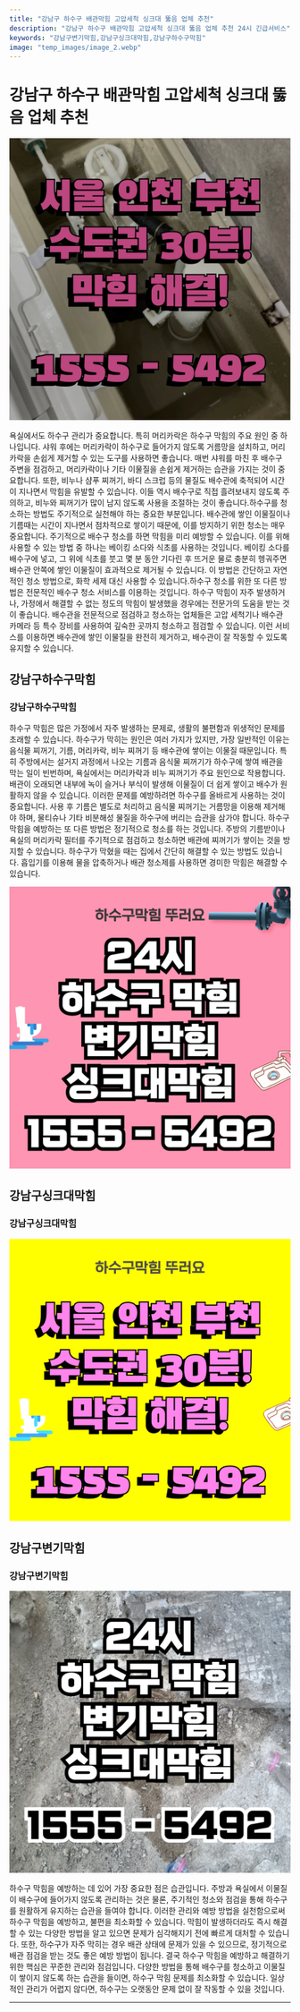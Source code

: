 ```yaml
---
title: "강남구 하수구 배관막힘 고압세척 싱크대 뚫음 업체 추천"
description: "강남구 하수구 배관막힘 고압세척 싱크대 뚫음 업체 추천 24시 긴급서비스"
keywords: "강남구변기막힘,강남구싱크대막힘,강남구하수구막힘"
image: "temp_images/image_2.webp"
---
```


# 강남구 하수구 배관막힘 고압세척 싱크대 뚫음 업체 추천

![강남구하수구막힘](temp_images/image_4.webp) 

욕실에서도 하수구 관리가 중요합니다. 특히 머리카락은 하수구 막힘의 주요 원인 중 하나입니다. 샤워 후에는 머리카락이 하수구로 들어가지 않도록 거름망을 설치하고, 머리카락을 손쉽게 제거할 수 있는 도구를 사용하면 좋습니다. 매번 샤워를 마친 후 배수구 주변을 점검하고, 머리카락이나 기타 이물질을 손쉽게 제거하는 습관을 가지는 것이 중요합니다. 또한, 비누나 샴푸 찌꺼기, 바디 스크럽 등의 물질도 배수관에 축적되어 시간이 지나면서 막힘을 유발할 수 있습니다. 이들 역시 배수구로 직접 흘려보내지 않도록 주의하고, 비누와 찌꺼기가 많이 남지 않도록 사용을 조절하는 것이 좋습니다.하수구를 청소하는 방법도 주기적으로 실천해야 하는 중요한 부분입니다. 배수관에 쌓인 이물질이나 기름때는 시간이 지나면서 점차적으로 쌓이기 때문에, 이를 방지하기 위한 청소는 매우 중요합니다. 주기적으로 배수구 청소를 하면 막힘을 미리 예방할 수 있습니다. 이를 위해 사용할 수 있는 방법 중 하나는 베이킹 소다와 식초를 사용하는 것입니다. 베이킹 소다를 배수구에 넣고, 그 위에 식초를 붓고 몇 분 동안 기다린 후 뜨거운 물로 충분히 헹궈주면 배수관 안쪽에 쌓인 이물질이 효과적으로 제거될 수 있습니다. 이 방법은 간단하고 자연적인 청소 방법으로, 화학 세제 대신 사용할 수 있습니다.하수구 청소를 위한 또 다른 방법은 전문적인 배수구 청소 서비스를 이용하는 것입니다. 하수구 막힘이 자주 발생하거나, 가정에서 해결할 수 없는 정도의 막힘이 발생했을 경우에는 전문가의 도움을 받는 것이 좋습니다. 배수관을 전문적으로 점검하고 청소하는 업체들은 고압 세척기나 배수관 카메라 등 특수 장비를 사용하여 깊숙한 곳까지 청소하고 점검할 수 있습니다. 이런 서비스를 이용하면 배수관에 쌓인 이물질을 완전히 제거하고, 배수관이 잘 작동할 수 있도록 유지할 수 있습니다.


## 강남구하수구막힘

### 강남구하수구막힘

하수구 막힘은 많은 가정에서 자주 발생하는 문제로, 생활의 불편함과 위생적인 문제를 초래할 수 있습니다. 하수구가 막히는 원인은 여러 가지가 있지만, 가장 일반적인 이유는 음식물 찌꺼기, 기름, 머리카락, 비누 찌꺼기 등 배수관에 쌓이는 이물질 때문입니다. 특히 주방에서는 설거지 과정에서 나오는 기름과 음식물 찌꺼기가 하수구에 쌓여 배관을 막는 일이 빈번하며, 욕실에서는 머리카락과 비누 찌꺼기가 주요 원인으로 작용합니다. 배관이 오래되면 내부에 녹이 슬거나 부식이 발생해 이물질이 더 쉽게 쌓이고 배수가 원활하지 않을 수 있습니다. 이러한 문제를 예방하려면 하수구를 올바르게 사용하는 것이 중요합니다. 사용 후 기름은 별도로 처리하고 음식물 찌꺼기는 거름망을 이용해 제거해야 하며, 물티슈나 기타 비분해성 물질을 하수구에 버리는 습관을 삼가야 합니다. 하수구 막힘을 예방하는 또 다른 방법은 정기적으로 청소를 하는 것입니다. 주방의 기름받이나 욕실의 머리카락 필터를 주기적으로 점검하고 청소하면 배관에 찌꺼기가 쌓이는 것을 방지할 수 있습니다. 하수구가 막혔을 때는 집에서 간단히 해결할 수 있는 방법도 있습니다. 흡입기를 이용해 물을 압축하거나 배관 청소제를 사용하면 경미한 막힘은 해결할 수 있습니다. 

![강남구하수구막힘](temp_images/image_0.webp) 



## 강남구싱크대막힘

### 강남구싱크대막힘

![강남구싱크대막힘](temp_images/image_1.webp) 



## 강남구변기막힘

### 강남구변기막힘

![강남구변기막힘](temp_images/image_8.webp) 

  하수구 막힘을 예방하는 데 있어 가장 중요한 점은 습관입니다. 주방과 욕실에서 이물질이 배수구에 들어가지 않도록 관리하는 것은 물론, 주기적인 청소와 점검을 통해 하수구를 원활하게 유지하는 습관을 들여야 합니다. 이러한 관리와 예방 방법을 실천함으로써 하수구 막힘을 예방하고, 불편을 최소화할 수 있습니다. 막힘이 발생하더라도 즉시 해결할 수 있는 다양한 방법을 알고 있으면 문제가 심각해지기 전에 빠르게 대처할 수 있습니다. 또한, 하수구가 자주 막히는 경우 배관 상태에 문제가 있을 수 있으므로, 정기적으로 배관 점검을 받는 것도 좋은 예방 방법이 됩니다. 결국 하수구 막힘을 예방하고 해결하기 위한 핵심은 꾸준한 관리와 점검입니다. 다양한 방법을 통해 배수구를 청소하고 이물질이 쌓이지 않도록 하는 습관을 들이면, 하수구 막힘 문제를 최소화할 수 있습니다. 일상적인 관리가 어렵지 않다면, 하수구는 오랫동안 문제 없이 잘 작동할 수 있을 것입니다.

---

